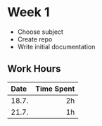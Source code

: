 # Week 1

- Choose subject
- Create repo
- Write initial documentation

## Work Hours
| Date  | Time Spent |
| :---- | ---------: |
| 18.7. | 2h         |
| 21.7. | 1h         |
